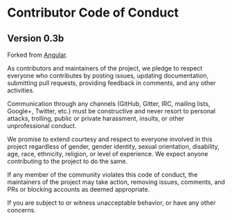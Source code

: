 # Contributor Code of Conduct
## Version 0.3b
Forked from [Angular](https://github.com/angular/angular/blob/22b96b96902e1a42ee8c5e807720424abad3082a/CODE_OF_CONDUCT.md).

As contributors and maintainers of the project, we pledge to respect everyone who contributes by posting issues, updating documentation, submitting pull requests, providing feedback in comments, and any other activities.

Communication through any channels (GitHub, Gitter, IRC, mailing lists, Google+, Twitter, etc.) must be constructive and never resort to personal attacks, trolling, public or private harassment, insults, or other unprofessional conduct.

We promise to extend courtesy and respect to everyone involved in this project regardless of gender, gender identity, sexual orientation, disability, age, race, ethnicity, religion, or level of experience. We expect anyone contributing to the project to do the same.

If any member of the community violates this code of conduct, the maintainers of the project may take action, removing issues, comments, and PRs or blocking accounts as deemed appropriate.

If you are subject to or witness unacceptable behavior, or have any other concerns.

